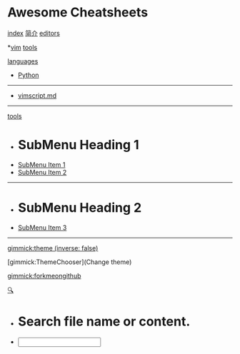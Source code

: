# Awesome Cheatsheets


[index](index.md)
[简介](README.md)
[editors](editors)

 *[vim](editors/vim.txt)
[tools](tools)


[languages]()

 * [Python](languages/python.md)
  - - - -
 * [vimscript.md](languages/vimscript.md)
  - - - -
 


[tools]()

  * # SubMenu Heading 1
  * [SubMenu Item 1](subitem1.md)
  * [SubMenu Item 2](subitem2.md)
  - - - -
  * # SubMenu Heading 2
  * [SubMenu Item 3](subitem3.md)
  - - - -

[gimmick:theme (inverse: false)](spacelab)

[gimmick:ThemeChooser](Change theme)


<!-- counter pixel for counting visitors -->
<!-- <img src="http://stats.markdown.io/mdwiki_info.gif" style="display:none;"/> -->

<script type="text/javascript">

  var _gaq = _gaq || [];
  _gaq.push(['_setAccount', 'UA-44627253-1']);
  _gaq.push(['_trackPageview']);

  (function() {
    var ga = document.createElement('script'); ga.type = 'text/javascript'; ga.async = true;
    ga.src = ('https:' == document.location.protocol ? 'https://ssl' : 'http://www') + '.google-analytics.com/ga.js';
    var s = document.getElementsByTagName('script')[0]; s.parentNode.insertBefore(ga, s);
  })();

</script>

[gimmick:forkmeongithub](https://github.com/lzw9560/awesome-cheatsheets)


<!-- [gimmick:theme (inverse: true)](bootstrap) -->

[🔍]()

 * # Search file name or content.
 * [<input id="search_input" type="text"/>](#)
